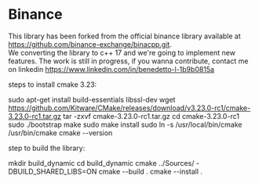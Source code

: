 # Binance
This library has been forked from the official binance library available at https://github.com/binance-exchange/binacpp.git.  
We converting the library to c++ 17 and we're going to implement new features.
The work is still in progress, if you wanna contribute, contact me on linkedin https://www.linkedin.com/in/benedetto-l-1b9b0815a

steps to install cmake 3.23:

sudo apt-get install build-essentials libssl-dev
wget https://github.com/Kitware/CMake/releases/download/v3.23.0-rc1/cmake-3.23.0-rc1.tar.gz
tar -zxvf cmake-3.23.0-rc1.tar.gz
cd cmake-3.23.0-rc1
sudo ./bootstrap
make
sudo make install
sudo ln -s /usr/local/bin/cmake /usr/bin/cmake
cmake --version

step to build the library:

mkdir build_dynamic
cd build_dynamic
cmake ../Sources/ -DBUILD_SHARED_LIBS=ON
cmake --build .
cmake --install .
